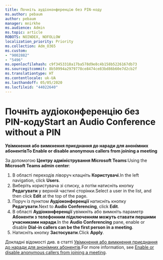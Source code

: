 ```yaml
---
title: Почніть аудіоконференцію без PIN-коду
ms.author: pebaum
author: pebaum
manager: mnirkhe
ms.audience: Admin
ms.topic: article
ROBOTS: NOINDEX, NOFOLLOW
localization_priority: Priority
ms.collection: Adm_O365
ms.custom:
- "9002882"
- "5496"
ms.openlocfilehash: c9f3453318a17ba578d9e8c4b158b5226167db73
ms.sourcegitcommit: 8b50994a2979778ce8474ce83bd86b60e7d2cb2f
ms.translationtype: HT
ms.contentlocale: uk-UA
ms.lasthandoff: 05/05/2020
ms.locfileid: "44022640"
---
```

# <a name="start-an-audio-conference-without-a-pin"></a><span data-ttu-id="a0042-102">Почніть аудіоконференцію без PIN-коду</span><span class="sxs-lookup"><span data-stu-id="a0042-102">Start an Audio Conference without a PIN</span></span>

<span data-ttu-id="a0042-103">**Увімкнення або вимкнення приєднання до наради для анонімних абонентів**</span><span class="sxs-lookup"><span data-stu-id="a0042-103">**To Enable or disable anonymous callers from joining a meeting**</span></span>

<span data-ttu-id="a0042-104">За допомогою **Центру адміністрування Microsoft Teams**:</span><span class="sxs-lookup"><span data-stu-id="a0042-104">Using the **Microsoft Teams admin center**:</span></span>

1. <span data-ttu-id="a0042-105">В області переходів ліворуч клацніть **Користувачі**.</span><span class="sxs-lookup"><span data-stu-id="a0042-105">In the left navigation, click **Users**.</span></span>
2. <span data-ttu-id="a0042-106">Виберіть користувача зі списку, а потім натисніть кнопку **Редагувати** у верхній частині сторінки.</span><span class="sxs-lookup"><span data-stu-id="a0042-106">Select a user in the list, and then click **Edit** at the top of the page.</span></span>
3. <span data-ttu-id="a0042-107">Поруч із пунктом **Аудіоконференції** натисніть кнопку **Редагувати**.</span><span class="sxs-lookup"><span data-stu-id="a0042-107">Next to **Audio Conferencing**, click **Edit**.</span></span>
4. <span data-ttu-id="a0042-108">В області **Аудіоконференції** увімкніть або вимкніть параметр **Абоненти з телефонним підключенням можуть ставати першими учасниками наради**.</span><span class="sxs-lookup"><span data-stu-id="a0042-108">In the **Audio Conferencing** pane, enable or disable **Dial-in callers can be the first person in a meeting**.</span></span>
5. <span data-ttu-id="a0042-109">Натисніть кнопку **Застосувати**.</span><span class="sxs-lookup"><span data-stu-id="a0042-109">Click **Apply**.</span></span>

<span data-ttu-id="a0042-110">Докладні відомості див. в статті [Увімкнення або вимкнення приєднання до наради для анонімних абонентів](https://docs.microsoft.com/microsoftteams/start-an-audio-conference-over-the-phone-without-a-pin-in-teams).</span><span class="sxs-lookup"><span data-stu-id="a0042-110">For more information, see [Enable or disable anonymous callers from joining a meeting](https://docs.microsoft.com/microsoftteams/start-an-audio-conference-over-the-phone-without-a-pin-in-teams).</span></span>
